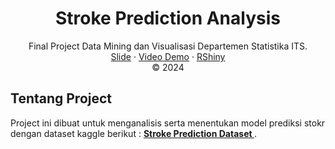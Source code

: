 <h1 align="center">Stroke Prediction Analysis</h1>
  
<p align="center">
  Final Project Data Mining dan Visualisasi Departemen Statistika ITS.
  <br />
    <a href="[https://www.canva.com/design/DAGZBp9JHgU/GZxibIaHQPih0MKs8pFExQ/edit?utm_content=DAGZBp9JHgU&utm_campaign=designshare&utm_medium=link2&utm_source=sharebutton](https://www.canva.com/design/DAGZBp9JHgU/IRyMV3lnnfqzSZFEaDNNuQ/view?utm_content=DAGZBp9JHgU&utm_campaign=designshare&utm_medium=link2&utm_source=uniquelinks&utlId=h837e0b2f9c)">Slide</a>
  ·
  <a href="https://www.youtube.com/watch?v=FP1WUWSbbgU">Video Demo</a>
  ·
  <a href="https://adristyrizki.shinyapps.io/stroke-prediction-analysis/">RShiny</a>
      <br />
    © 2024
  </p>
</p>

## Tentang Project
Project ini dibuat untuk menganalisis serta menentukan model prediksi stokr dengan dataset kaggle berikut : <a href="https://www.kaggle.com/datasets/fedesoriano/stroke-prediction-dataset"><strong>Stroke Prediction Dataset </strong></a>.
